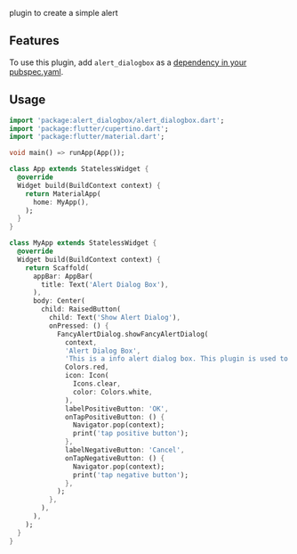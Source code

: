 <!-- 
This README describes the package. If you publish this package to pub.dev,
this README's contents appear on the landing page for your package.

For information about how to write a good package README, see the guide for
[writing package pages](https://dart.dev/guides/libraries/writing-package-pages). 

For general information about developing packages, see the Dart guide for
[creating packages](https://dart.dev/guides/libraries/create-library-packages)
and the Flutter guide for
[developing packages and plugins](https://flutter.dev/developing-packages). 
-->

plugin to create a simple alert

## Features

To use this plugin, add ```alert_dialogbox``` as a [dependency in your pubspec.yaml](https://flutter.io/platform-plugins/).


## Usage
```dart
import 'package:alert_dialogbox/alert_dialogbox.dart';
import 'package:flutter/cupertino.dart';
import 'package:flutter/material.dart';

void main() => runApp(App());

class App extends StatelessWidget {
  @override
  Widget build(BuildContext context) {
    return MaterialApp(
      home: MyApp(),
    );
  }
}

class MyApp extends StatelessWidget {
  @override
  Widget build(BuildContext context) {
    return Scaffold(
      appBar: AppBar(
        title: Text('Alert Dialog Box'),
      ),
      body: Center(
        child: RaisedButton(
          child: Text('Show Alert Dialog'),
          onPressed: () {
            FancyAlertDialog.showFancyAlertDialog(
              context,
              'Alert Dialog Box',
              'This is a info alert dialog box. This plugin is used to help you easily create dialog',
              Colors.red,
              icon: Icon(
                Icons.clear,
                color: Colors.white,
              ),
              labelPositiveButton: 'OK',
              onTapPositiveButton: () {
                Navigator.pop(context);
                print('tap positive button');
              },
              labelNegativeButton: 'Cancel',
              onTapNegativeButton: () {
                Navigator.pop(context);
                print('tap negative button');
              },
            );
          },
        ),
      ),
    );
  }
}
```
